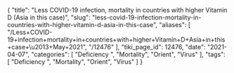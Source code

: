 {
    "title": "Less COVID-19 infection, mortality in countries with higher Vitamin D (Asia in this case)",
    "slug": "less-covid-19-infection-mortality-in-countries-with-higher-vitamin-d-asia-in-this-case",
    "aliases": [
        "/Less+COVID-19+infection+mortality+in+countries+with+higher+Vitamin+D+Asia+in+this+case+\u2013+May+2021",
        "/12476"
    ],
    "tiki_page_id": 12476,
    "date": "2021-04-07",
    "categories": [
        "Deficiency ",
        "Mortality",
        "Orient",
        "Virus"
    ],
    "tags": [
        "Deficiency ",
        "Mortality",
        "Orient",
        "Virus"
    ]
}